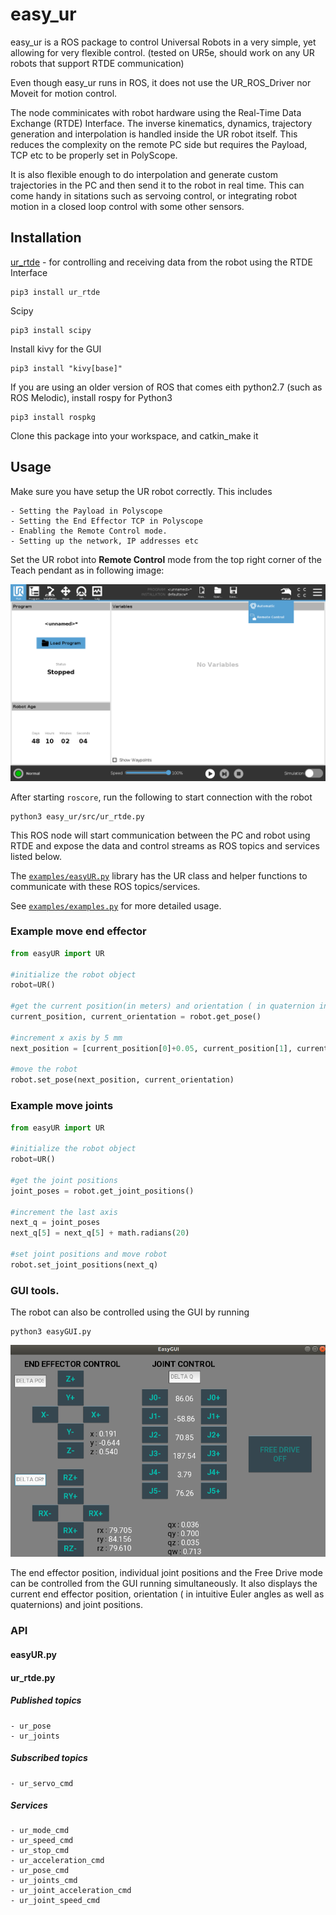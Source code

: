# easy_ur

easy_ur is a ROS package to control Universal Robots in a very simple, yet allowing for very flexible control. (tested on UR5e, should work on any UR robots that support RTDE communication)

Even though easy_ur runs in ROS, it does not use the UR_ROS_Driver nor Moveit for motion control.

The node comminicates with robot hardware using the Real-Time Data Exchange (RTDE) Interface. The inverse kinematics, dynamics, trajectory generation and interpolation is handled inside the UR robot itself. This reduces the complexity on the remote PC side but requires the Payload, TCP etc to be properly set in PolyScope. 

It is also flexible enough to do interpolation and generate custom trajectories in the PC and then send it to the robot in real time. This can come handy in sitations such as servoing control, or integrating robot motion in a closed loop control with some other sensors.


## Installation
[ur_rtde](https://gitlab.com/sdurobotics/ur_rtde) - for controlling and receiving data from the robot using the RTDE Interface

```
pip3 install ur_rtde

```
Scipy
```
pip3 install scipy
```
Install kivy for the GUI
```
pip3 install "kivy[base]"
```

If you are using an older version of ROS that comes eith python2.7 (such as ROS Melodic), install rospy for Python3
```
pip3 install rospkg
```

Clone this package into your workspace, and catkin_make it

## Usage
Make sure you have setup the UR robot correctly. This includes

	- Setting the Payload in Polyscope
	- Setting the End Effector TCP in Polyscope
	- Enabling the Remote Control mode.
	- Setting up the network, IP addresses etc

Set the UR robot into **Remote Control** mode from the top right corner of the Teach pendant as in following image:

![Remote Control Mode](images/img1.png)

After starting `roscore`, run the following to start connection with the robot
```
python3 easy_ur/src/ur_rtde.py
```
This ROS node will start communication between the PC and robot using RTDE and expose the data and control streams as ROS topics and services listed below.



The [`examples/easyUR.py`](examples/easyUR.py) library has the UR class and helper functions to  communicate with these ROS topics/services.

See [`examples/examples.py`](examples/examples.py) for more detailed usage.

### Example move end effector

```python
from easyUR import UR

#initialize the robot object
robot=UR()

#get the current position(in meters) and orientation ( in quaternion in order x,y,z,w)
current_position, current_orientation = robot.get_pose()

#increment x axis by 5 mm
next_position = [current_position[0]+0.05, current_position[1], current_position[2]]

#move the robot
robot.set_pose(next_position, current_orientation)

```
### Example move joints

```python
from easyUR import UR

#initialize the robot object
robot=UR()

#get the joint positions
joint_poses = robot.get_joint_positions()

#increment the last axis
next_q = joint_poses
next_q[5] = next_q[5] + math.radians(20)

#set joint positions and move robot
robot.set_joint_positions(next_q)

```
### GUI tools.

The robot can also be controlled using the GUI  by running

```
python3 easyGUI.py
```
![GUI](images/easygui.png)

The end effector position, individual joint positions and the Free Drive mode can be controlled from the GUI running simultaneously. It also displays the current end effector position, orientation ( in intuitive Euler angles as well as quaternions) and joint positions.

### API

#### easyUR.py

#### ur_rtde.py

##### Published topics
	- ur_pose 
	- ur_joints
##### Subscribed topics
	- ur_servo_cmd

##### Services
	- ur_mode_cmd
	- ur_speed_cmd
	- ur_stop_cmd
	- ur_acceleration_cmd
	- ur_pose_cmd
	- ur_joints_cmd
	- ur_joint_acceleration_cmd
	- ur_joint_speed_cmd

